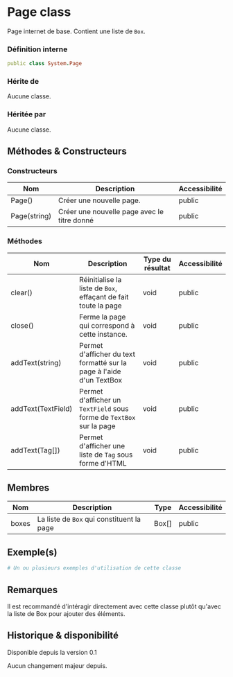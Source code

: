 # Page class

Page internet de base. Contient une liste de `Box`.

### Définition interne

```ruby
public class System.Page
```

### Hérite de

Aucune classe.

### Héritée par

Aucune classe.

## Méthodes & Constructeurs

### Constructeurs

| Nom          | Description                                 | Accessibilité |
| ------------ | ------------------------------------------- | ------------- |
| Page()       | Créer une nouvelle page.                    | public        |
| Page(string) | Créer une nouvelle page avec le titre donné | public        |

### Méthodes

| Nom                | Description                                                          | Type du résultat | Accessibilité |
| ------------------ | -------------------------------------------------------------------- | ---------------- | ------------- |
| clear()            | Réinitialise la liste de `Box`, effaçant de fait toute la page       | void             | public        |
| close()            | Ferme la page qui correspond à cette instance.                       | void             | public        |
| addText(string)    | Permet d'afficher du text formatté sur la page à l'aide d'un TextBox | void             | public        |
| addText(TextField) | Permet d'afficher un `TextField` sous forme de `TextBox` sur la page | void             | public        |
| addText(Tag[])     | Permet d'afficher une liste de `Tag` sous forme d'HTML               | void             | public        |

## Membres

| Nom   | Description                               | Type  | Accessibilité |
| ----- | ----------------------------------------- | ----- | ------------- |
| boxes | La liste de `Box` qui constituent la page | Box[] | public        |

## Exemple(s)

```ruby
# Un ou plusieurs exemples d'utilisation de cette classe
```

## Remarques

Il est recommandé d'intéragir directement avec cette classe plutôt qu'avec la liste de Box pour ajouter des éléments.

## Historique & disponibilité

Disponible depuis la version 0.1

Aucun changement majeur depuis.
